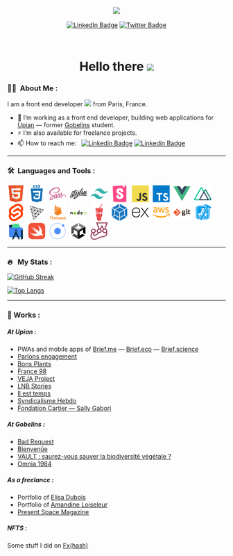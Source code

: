
<p align="center"><img src="https://antoineabbou.fr/croco.gif" width="100"/></p>
<p align="center">
<a href="https://www.linkedin.com/in/antoine-abbou-159757110/"><img src="https://img.shields.io/badge/LinkedIn-0e76a8?style=for-the-badge&logo=linkedin&logoColor=white" alt="LinkedIn Badge"></a>
<a href="https://twitter.com/antoineabbou/"><img src="https://img.shields.io/badge/Twitter-00acee?style=for-the-badge&logo=twitter&logoColor=white" alt="Twitter Badge"></a>
</p>

<p align="center"><img src="https://komarev.com/ghpvc/?username=antoineabbou&style=flat-square&color=lightgrey" alt=""></p>

<h1 align="center">Hello there <img src="https://media.giphy.com/media/hvRJCLFzcasrR4ia7z/giphy.gif" width="40"></h1>

### :man_technologist: &nbsp;About Me :

I am a front end developer <img src="https://media.giphy.com/media/WUlplcMpOCEmTGBtBW/giphy.gif" width="30"> from Paris, France.

- 🔭 I’m working as a front end developer, building web applications for <a href="https://www.upian.com/" target="_blank" rel="noopener">Upian</a> — former <a href="https://www.gobelins.fr/" target="_blank" rel="noopener">Gobelins</a> student.
- ⚡ I’m also available for freelance projects.
- 📫 How to reach me: &nbsp; 
[![Linkedin Badge](https://img.shields.io/badge/-antoineabbou-0e76a8?style=flat&logo=Linkedin&logoColor=white)](https://www.linkedin.com/in/antoine-abbou-159757110) [![Linkedin Badge](https://img.shields.io/badge/-antoineabbou-00acee?style=flat&logo=Twitter&logoColor=white)](https://twitter.com/antoineabbou/)

---

### 🛠 &nbsp;Languages and Tools :

<p>
<img src="https://github.com/devicons/devicon/blob/master/icons/html5/html5-original.svg" title="HTML5" alt="HTML" width="40" height="40"/>&nbsp;
<img src="https://github.com/devicons/devicon/blob/master/icons/css3/css3-plain-wordmark.svg"  title="CSS3" alt="CSS" width="40" height="40"/>&nbsp;
<img src="https://github.com/devicons/devicon/blob/master/icons/sass/sass-original.svg"  title="CSS3" alt="CSS" width="40" height="40"/>&nbsp;
<img src="https://github.com/devicons/devicon/blob/master/icons/stylus/stylus-original.svg" title="Stylus" alt="Stylus" width="40" height="40"/>&nbsp;
<img src="https://github.com/devicons/devicon/blob/master/icons/tailwindcss/tailwindcss-plain.svg" title="TailwindCSS" alt="TailwindCSS" width="40" height="40"/>&nbsp;
<img src="https://github.com/devicons/devicon/blob/master/icons/storybook/storybook-original.svg" title="Storybook" alt="Storybook" width="40" height="40"/>&nbsp;
<img src="https://github.com/devicons/devicon/blob/master/icons/javascript/javascript-original.svg" title="JavaScript" alt="JavaScript" width="40" height="40"/>&nbsp;
<img src="https://github.com/devicons/devicon/blob/master/icons/typescript/typescript-plain.svg" title="TypeScript" alt="TypeScript" width="40" height="40"/>&nbsp;
<img src="https://github.com/devicons/devicon/blob/master/icons/vuejs/vuejs-original.svg" title="VueJs" alt="VueJS" width="40" height="40"/>&nbsp;
<img src="https://github.com/devicons/devicon/blob/master/icons/nuxtjs/nuxtjs-original.svg" title="NuxtJS" alt="NuxtJS" width="40" height="40"/>&nbsp;
<img src="https://github.com/devicons/devicon/blob/master/icons/svelte/svelte-original.svg" title="Svelte" alt="Svelte" width="40" height="40"/>&nbsp;
<img src="https://github.com/devicons/devicon/blob/master/icons/threejs/threejs-original.svg" title="ThreeJS" alt="ThreeJS" width="40" height="40"/>&nbsp;
<img src="https://github.com/devicons/devicon/blob/master/icons/firebase/firebase-plain-wordmark.svg" title="Firebase" alt="Firebase" width="40" height="40"/>&nbsp;
<img src="https://github.com/devicons/devicon/blob/master/icons/nodejs/nodejs-original-wordmark.svg" title="NodeJS" alt="NodeJS" width="40" height="40"/>&nbsp;
<img src="https://github.com/devicons/devicon/blob/master/icons/gulp/gulp-plain.svg" title="Gulp" alt="Gulp" width="40" height="40"/>&nbsp;
<img src="https://github.com/devicons/devicon/blob/master/icons/webpack/webpack-plain.svg" title="Webpack" alt="Webpack" width="40" height="40"/>&nbsp;
<img src="https://github.com/devicons/devicon/blob/master/icons/express/express-original.svg" title="Express" alt="Express" width="40" height="40"/>&nbsp;
<img src="https://github.com/devicons/devicon/blob/master/icons/amazonwebservices/amazonwebservices-plain-wordmark.svg" title="AWS" alt="AWS" width="40" height="40"/>&nbsp;
<img src="https://github.com/devicons/devicon/blob/master/icons/git/git-original-wordmark.svg" title="Git" alt="Git" width="40" height="40"/>&nbsp;
<img src="https://github.com/devicons/devicon/blob/master/icons/xcode/xcode-plain.svg" title="XCode" alt="XCode" width="40" height="40"/>&nbsp;
<img src="https://github.com/devicons/devicon/blob/master/icons/androidstudio/androidstudio-original.svg" title="Android Studio" alt="Android Studio" width="40" height="40"/>&nbsp;
<img src="https://github.com/devicons/devicon/blob/master/icons/swift/swift-original.svg" title="Swift" alt="Swift" width="40" height="40"/>&nbsp;
<img src="https://github.com/devicons/devicon/blob/master/icons/ionic/ionic-original.svg" title="Ionic" alt="Ionic" width="40" height="40"/>&nbsp;
<img src="https://github.com/devicons/devicon/blob/master/icons/unity/unity-original.svg" title="Unity" alt="Unity" width="40" height="40"/>&nbsp;
<img src="https://github.com/devicons/devicon/blob/master/icons/jest/jest-plain.svg" title="Jest" alt="Jest" width="40" height="40"/>&nbsp;
</p>

---

### 🔥 &nbsp; My Stats :
[![GitHub Streak](http://github-readme-streak-stats.herokuapp.com?user=antoineabbou&theme=dark&background=000000)](https://git.io/streak-stats)

[![Top Langs](https://github-readme-stats.vercel.app/api/top-langs/?username=antoineabbou&layout=compact&theme=vision-friendly-dark)](https://github.com/anuraghazra/github-readme-stats)

---

### 🔨 Works : 

##### At Upian : 

- PWAs and mobile apps of <a href="https://app.brief.me" target="_blank" rel="noopener">Brief.me</a> — <a href="https://app.brief.eco" target="_blank" rel="noopener">Brief.eco</a> — <a href="https://app.brief.science" target="_blank" rel="noopener">Brief.science</a> 
- <a href="https://www.parlonsengagement.fr/" target="_blank" rel="noopener">Parlons engagement</a>
- <a href="https://www.bonsplants.com/" target="_blank" rel="noopener">Bons Plants</a>
- <a href="https://98.lequipe.fr/" target="_blank" rel="noopener">France 98</a>
- <a href="https://project.veja-store.com/" target="_blank" rel="noopener">VEJA Project</a>
- <a href="https://www.lnb-stories.fr/" target="_blank" rel="noopener">LNB Stories</a>
- <a href="https://www.time-to-question.com/fr" target="_blank" rel="noopener">Il est temps</a>
- <a href="https://www.syndicalismehebdo.fr/" target="_blank" rel="noopener">Syndicalisme Hebdo</a>
- <a href="https://www.sallygabori-fondationcartier.com/fr/" target="_blank" rel="noopener">Fondation Cartier — Sally Gabori</a>

##### At Gobelins : 
- <a href="https://designinteractif.gobelins.fr/2020/09/27/bad-request/" target="_blank" rel="noopener">Bad Request</a>
- <a href="https://designinteractif.gobelins.fr/2019/06/12/bienvenue/" target="_blank" rel="noopener">Bienvenüe</a>
- <a href="https://designinteractif.gobelins.fr/2019/04/02/vault-saurez-vous-sauver-la-biodiversite-vegetale/" target="_blank" rel="noopener">VAULT : saurez-vous sauver la biodiversité végétale ?</a>
- <a href="https://designinteractif.gobelins.fr/2018/06/15/omnia-1984/" target="_blank" rel="noopener">Omnia 1984</a>

##### As a freelance : 

- Portfolio of <a href="https://elisadubois.fr/" target="_blank" rel="noopener">Elisa Dubois</a>
- Portfolio of <a href="https://amandineloiseleur.com/" target="_blank" rel="noopener">Amandine Loiseleur</a>
- <a href="https://presentspace.com/" target="_blank" rel="noopener">Present Space Magazine</a>

##### NFTS : 

Some stuff I did on [Fx(hash)](https://www.fxhash.xyz/u/Aeynox/)
